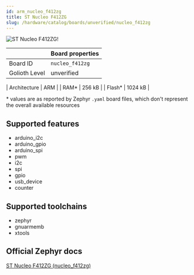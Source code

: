 ```yaml
---
id: arm_nucleo_f412zg
title: ST Nucleo F412ZG
slug: /hardware/catalog/boards/unverified/nucleo_f412zg
---
```


[//]: # (This is an auto-generated file, do not edit! Changes to it will be lost upon re-generation)

![ST Nucleo F412ZG!](/img/boards/arm/nucleo_f412zg.png "ST Nucleo F412ZG")

|                | Board properties     |
| -------------  | -------------------- |
| Board ID       | `nucleo_f412zg` |
| Golioth Level  | unverified       |

| Architecture   | ARM |
| RAM*           | 256 kB |
| Flash*         | 1024 kB |

\* values are as reported by Zephyr `.yaml` board files, which don't represent the overall available resources



## Supported features

* arduino_i2c
* arduino_gpio
* arduino_spi
* pwm
* i2c
* spi
* gpio
* usb_device
* counter

## Supported toolchains

* zephyr
* gnuarmemb
* xtools

## Official Zephyr docs

[ST Nucleo F412ZG (nucleo_f412zg)](https://docs.zephyrproject.org/latest/boards/arm/nucleo_f412zg/doc/index.html)
